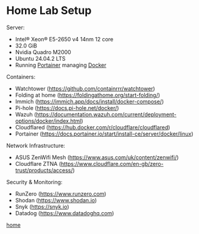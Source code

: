# Home Lab Setup

Server:

* Intel® Xeon® E5-2650 v4 14nm 12 core
* 32.0 GiB
* Nvidia Quadro M2000
* Ubuntu 24.04.2 LTS
* Running [Portainer](https://www.portainer.io/) managing [Docker](https://docs.docker.com/engine/install/ubuntu/)

Containers:

* Watchtower (https://github.com/containrrr/watchtower)
* Folding at home (https://foldingathome.org/start-folding/)
* Immich (https://immich.app/docs/install/docker-compose/)
* Pi-hole (https://docs.pi-hole.net/docker/)
* Wazuh (https://documentation.wazuh.com/current/deployment-options/docker/index.html)
* Cloudflared (https://hub.docker.com/r/cloudflare/cloudflared)
* Portainer (https://docs.portainer.io/start/install-ce/server/docker/linux)

Network Infrastructure:
* ASUS ZenWifi Mesh (https://www.asus.com/uk/content/zenwifi/)
* Cloudflare ZTNA (https://www.cloudflare.com/en-gb/zero-trust/products/access/)

Security & Monitoring:
* RunZero (https://www.runzero.com)
* Shodan (https://www.shodan.io)
* Snyk (https://snyk.io)
* Datadog (https://www.datadoghq.com)

[home](/)
